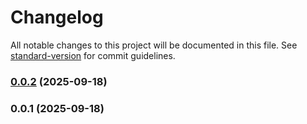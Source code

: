 # Changelog

All notable changes to this project will be documented in this file. See [standard-version](https://github.com/conventional-changelog/standard-version) for commit guidelines.

### [0.0.2](https://github.com/doeixd/invokers/compare/v0.0.1...v0.0.2) (2025-09-18)

### 0.0.1 (2025-09-18)
